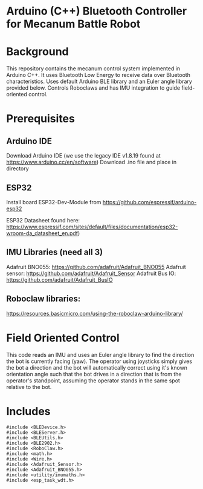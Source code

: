 # Arduino (C++) Bluetooth Controller for Mecanum Battle Robot
# Background
This repository contains the mecanum control system implemented in Arduino C++.
It uses Bluetooth Low Energy to receive data over Bluetooth characteristics. Uses default Arduino BLE library and an Euler angle library provided below.
Controls Roboclaws and has IMU integration to guide field-oriented control.

# Prerequisites
## Arduino IDE
Download Arduino IDE (we use the legacy IDE v1.8.19 found at https://www.arduino.cc/en/software)
Download .ino file and place in directory

## ESP32
Install board ESP32-Dev-Module from https://github.com/espressif/arduino-esp32

ESP32 Datasheet found here: https://www.espressif.com/sites/default/files/documentation/esp32-wroom-da_datasheet_en.pdf)

## IMU Libraries (need all 3)
Adafruit BNO055: https://github.com/adafruit/Adafruit_BNO055
Adafruit sensor: https://github.com/adafruit/Adafruit_Sensor
Adafruit Bus IO: https://github.com/adafruit/Adafruit_BusIO

## Roboclaw libraries:
https://resources.basicmicro.com/using-the-roboclaw-arduino-library/

# Field Oriented Control
This code reads an IMU and uses an Euler angle library to find the direction the bot is currently facing (yaw). The operator using joysticks simply gives the bot a direction
and the bot will automatically correct using it's known orientation angle such that the bot drives in a direction that is from the operator's standpoint,
assuming the operator stands in the same spot relative to the bot.

# Includes
```
#include <BLEDevice.h>
#include <BLEServer.h>
#include <BLEUtils.h>
#include <BLE2902.h>
#include <RoboClaw.h>
#include <math.h>
#include <Wire.h>
#include <Adafruit_Sensor.h>
#include <Adafruit_BNO055.h>
#include <utility/imumaths.h>
#include <esp_task_wdt.h>
```
